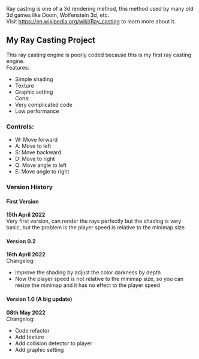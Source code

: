 Ray casting is one of a 3d rendering method, this method used by many old 3d games like Doom, Wolfenstein 3d, etc.\
Visit https://en.wikipedia.org/wiki/Ray_casting to learn more about it.

## My Ray Casting Project
This ray casting engine is poorly coded because this is my first ray casting engine.\
Features:
- Simple shading
- Texture
- Graphic setting\
Cons:
- Very complicated code
- Low performance

### Controls:
- W: Move forward
- A: Move to left
- S: Move backward
- D: Move to right
- Q: Move angle to left
- E: Move angle to right

### Version History
#### First Version
**15th April 2022**\
Very first version, can render the rays perfectly but the shading is very basic, but the problem is the player speed is relative to the minimap size
#### Version 0.2
**16th April 2022**\
Changelog:
- Improve the shading by adjust the color darkness by depth
- Now the player speed is not relative to the minimap size, so you can resize the minimap and it has no effect to the player speed
#### Version 1.0 (A big update)
**08th May 2022**\
Changelog:
- Code refactor
- Add texture
- Add collision detector to player
- Add graphic setting
